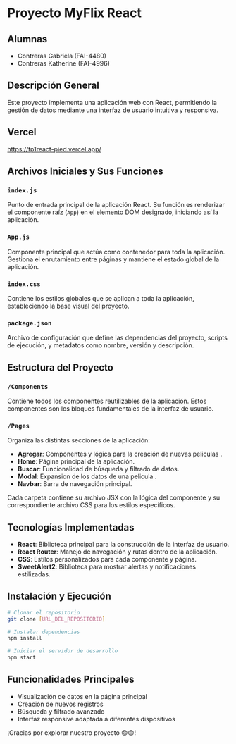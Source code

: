 # Proyecto MyFlix React 

## Alumnas 
- Contreras Gabriela (FAI-4480)
- Contreras Katherine (FAI-4996)

## Descripción General
Este proyecto implementa una aplicación web con React, permitiendo la gestión de datos mediante una interfaz de usuario intuitiva y responsiva.

## Vercel 
https://tp1react-pied.vercel.app/


## Archivos Iniciales y Sus Funciones

### `index.js`
Punto de entrada principal de la aplicación React. Su función es renderizar el componente raíz (`App`) en el elemento DOM designado, iniciando así la aplicación.

### `App.js`
Componente principal que actúa como contenedor para toda la aplicación. Gestiona el enrutamiento entre páginas y mantiene el estado global de la aplicación.

### `index.css`
Contiene los estilos globales que se aplican a toda la aplicación, estableciendo la base visual del proyecto.

### `package.json`
Archivo de configuración que define las dependencias del proyecto, scripts de ejecución, y metadatos como nombre, versión y descripción.

## Estructura del Proyecto

### `/Components`
Contiene todos los componentes reutilizables de la aplicación. Estos componentes son los bloques fundamentales de la interfaz de usuario.

### `/Pages`
Organiza las distintas secciones de la aplicación:

- **Agregar**: Componentes y lógica para la creación de nuevas peliculas  .
- **Home**: Página principal de la aplicación.
- **Buscar**: Funcionalidad de búsqueda y filtrado de datos.
- **Modal**: Expansion de los datos de una pelicula .
- **Navbar**: Barra de navegación principal.

Cada carpeta contiene su archivo JSX con la lógica del componente y su correspondiente archivo CSS para los estilos específicos.

## Tecnologías Implementadas

- **React**: Biblioteca principal para la construcción de la interfaz de usuario.
- **React Router**: Manejo de navegación y rutas dentro de la aplicación.
- **CSS**: Estilos personalizados para cada componente y página.
- **SweetAlert2**: Biblioteca para mostrar alertas y notificaciones estilizadas.

## Instalación y Ejecución

```bash
# Clonar el repositorio
git clone [URL_DEL_REPOSITORIO]

# Instalar dependencias
npm install

# Iniciar el servidor de desarrollo
npm start
```

## Funcionalidades Principales

- Visualización de datos en la página principal
- Creación de nuevos registros
- Búsqueda y filtrado avanzado
- Interfaz responsive adaptada a diferentes dispositivos



¡Gracias por explorar nuestro proyecto 😊😊!